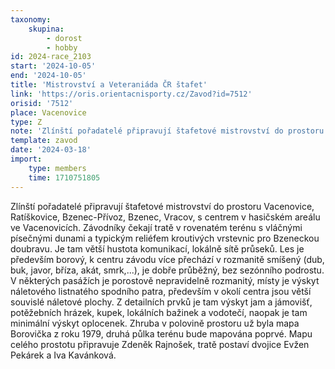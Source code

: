 ```yaml
---
taxonomy:
    skupina:
        - dorost
        - hobby
id: 2024-race_2103
start: '2024-10-05'
end: '2024-10-05'
title: 'Mistrovství a Veteraniáda ČR štafet'
link: 'https://oris.orientacnisporty.cz/Zavod?id=7512'
orisid: '7512'
place: Vacenovice
type: Z
note: 'Zlínští pořadatelé připravují štafetové mistrovství do prostoru Vacenovice, Ratíškovice, Bzenec-Přívoz, Bzenec, Vracov, s centrem v hasičském areálu ve Vacenovicích. Závodníky čekají tratě v rovenatém terénu s vláčnými písečnými dunami a typickým reliéfem kroutivých vrstevnic pro Bzeneckou doubravu. Je tam větší hustota komunikací, lokálně sítě průseků. Les je především borový, k centru závodu více přechází v rozmanitě smíšený (dub, buk, javor, bříza, akát, smrk,...), je dobře průběžný, bez sezónního podrostu. V některých pasážích je porostově nepravidelně rozmanitý, místy je výskyt náletového listnatého spodního patra, především v okolí centra jsou větší souvislé náletové plochy. Z detailních prvků je tam výskyt jam a jámovišť, potěžebních hrázek, kupek, lokálních bažinek a vodotečí, naopak je tam minimální výskyt oplocenek. Zhruba v polovině prostoru už byla mapa Borovička z roku 1979, druhá půlka terénu bude mapována poprvé. Mapu celého prostotu připravuje Zdeněk Rajnošek, tratě postaví dvojice Evžen Pekárek a Iva Kavánková. '
template: zavod
date: '2024-03-18'
import:
    type: members
    time: 1710751805
---
```


Zlínští pořadatelé připravují štafetové mistrovství do prostoru Vacenovice, Ratíškovice, Bzenec-Přívoz, Bzenec, Vracov, s centrem v hasičském areálu ve Vacenovicích. Závodníky čekají tratě v rovenatém terénu s vláčnými písečnými dunami a typickým reliéfem kroutivých vrstevnic pro Bzeneckou doubravu. Je tam větší hustota komunikací, lokálně sítě průseků. Les je především borový, k centru závodu více přechází v rozmanitě smíšený (dub, buk, javor, bříza, akát, smrk,...), je dobře průběžný, bez sezónního podrostu. V některých pasážích je porostově nepravidelně rozmanitý, místy je výskyt náletového listnatého spodního patra, především v okolí centra jsou větší souvislé náletové plochy. Z detailních prvků je tam výskyt jam a jámovišť, potěžebních hrázek, kupek, lokálních bažinek a vodotečí, naopak je tam minimální výskyt oplocenek. Zhruba v polovině prostoru už byla mapa Borovička z roku 1979, druhá půlka terénu bude mapována poprvé. Mapu celého prostotu připravuje Zdeněk Rajnošek, tratě postaví dvojice Evžen Pekárek a Iva Kavánková. 

